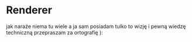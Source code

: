 # Renderer
jak naraźe niema tu wiele a ja sam posiadam tulko to wizję i pewną wiedzę techniczną
przepraszam za ortografię ):